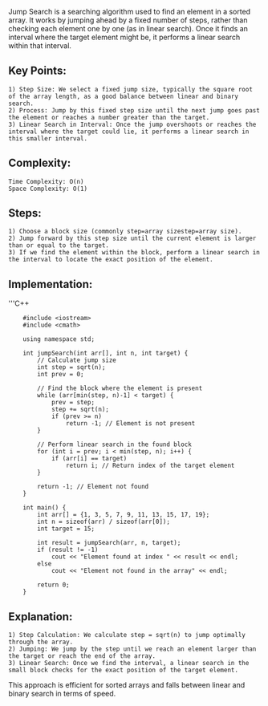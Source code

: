 Jump Search is a searching algorithm used to find an element in a sorted array. It works by jumping ahead by a fixed number of steps, rather than checking each element one by one (as in linear search). Once it finds an interval where the target element might be, it performs a linear search within that interval.

## Key Points:
    1) Step Size: We select a fixed jump size, typically the square root of the array length, as a good balance between linear and binary search.
    2) Process: Jump by this fixed step size until the next jump goes past the element or reaches a number greater than the target.
    3) Linear Search in Interval: Once the jump overshoots or reaches the interval where the target could lie, it performs a linear search in this smaller interval.

## Complexity:
    Time Complexity: O(n)
    Space Complexity: O(1)

## Steps:
    1) Choose a block size (commonly step=array sizestep=array size).
    2) Jump forward by this step size until the current element is larger than or equal to the target.
    3) If we find the element within the block, perform a linear search in the interval to locate the exact position of the element.

## Implementation:
'''C++

        #include <iostream>
        #include <cmath>
        
        using namespace std;
        
        int jumpSearch(int arr[], int n, int target) {
            // Calculate jump size
            int step = sqrt(n);
            int prev = 0;
        
            // Find the block where the element is present
            while (arr[min(step, n)-1] < target) {
                prev = step;
                step += sqrt(n);
                if (prev >= n)
                    return -1; // Element is not present
            }
        
            // Perform linear search in the found block
            for (int i = prev; i < min(step, n); i++) {
                if (arr[i] == target)
                    return i; // Return index of the target element
            }
        
            return -1; // Element not found
        }
        
        int main() {
            int arr[] = {1, 3, 5, 7, 9, 11, 13, 15, 17, 19};
            int n = sizeof(arr) / sizeof(arr[0]);
            int target = 15;
        
            int result = jumpSearch(arr, n, target);
            if (result != -1)
                cout << "Element found at index " << result << endl;
            else
                cout << "Element not found in the array" << endl;
        
            return 0;
        }
## Explanation:
    1) Step Calculation: We calculate step = sqrt(n) to jump optimally through the array.
    2) Jumping: We jump by the step until we reach an element larger than the target or reach the end of the array.
    3) Linear Search: Once we find the interval, a linear search in the small block checks for the exact position of the target element.

This approach is efficient for sorted arrays and falls between linear and binary search in terms of speed.
